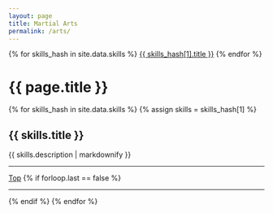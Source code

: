 ```yaml
---
layout: page
title: Martial Arts
permalink: /arts/
---
```


<div class="jump-menu">
{% for skills_hash in site.data.skills %}
<a href="../arts/#{{ skills_hash[0] }}">{{ skills_hash[1].title }}</a>
{% endfor %}
</div>

# {{ page.title }}

<section>
{% for skills_hash in site.data.skills %}
{% assign skills = skills_hash[1] %}
<article class="clearfix">
    <h2 id="{{ skills_hash[0]}}">{{ skills.title }}</h2>
    <div>
        {{ skills.description  | markdownify }}
    </div>
</article>
<hr>
<a href="../arts/#top">Top</a>
{% if forloop.last == false %}
<hr>
{% endif %}
{% endfor %}
</section>